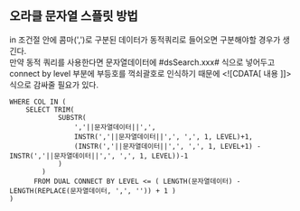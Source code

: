 ## 오라클 문자열 스플릿 방법
in 조건절 안에 콤마(',')로 구분된 데이터가 동적쿼리로 들어오면 구분해야할 경우가 생긴다.  
만약 동적 쿼리를 사용한다면 문자열데이터에 #dsSearch.xxx# 식으로 넣어두고  
connect by level 부분에 부등호를 꺽쇠괄호로 인식하기 때문에 \<![CDATA[ 내용 ]]> 식으로 감싸줄 필요가 있다.  
```
WHERE COL IN (
    SELECT TRIM(
            SUBSTR(
                ','||문자열데이터||',',
                INSTR(','||문자열데이터||',', ',', 1, LEVEL)+1,
                (INSTR(','||문자열데이터||',', ',', 1, LEVEL+1) - INSTR(','||문자열데이터||',', ',', 1, LEVEL))-1
            )
        )
      FROM DUAL CONNECT BY LEVEL <= ( LENGTH(문자열데이터) - LENGTH(REPLACE(문자열데이터, ',', '')) + 1 )
)
```
